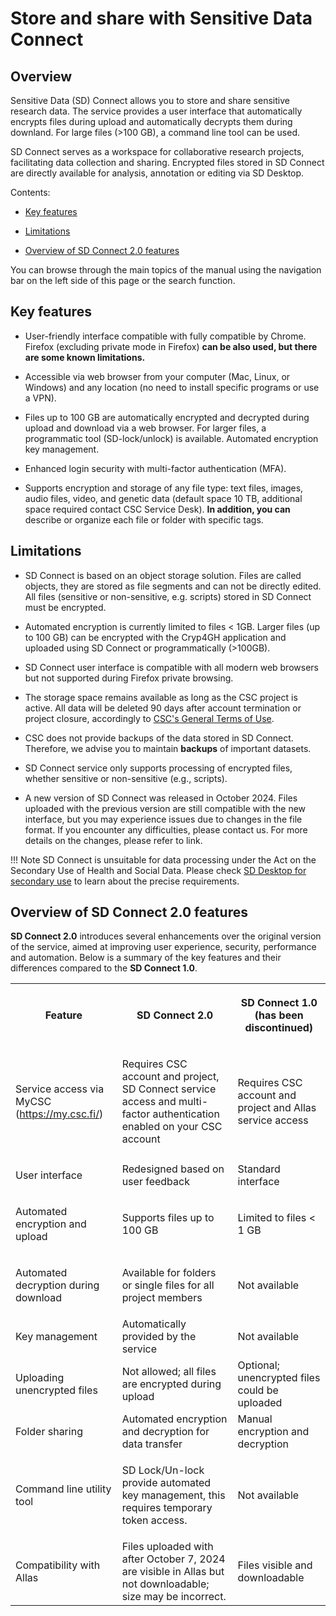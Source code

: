 # Store and share with Sensitive Data Connect

## Overview

Sensitive Data (SD) Connect allows you to store and share sensitive research data. The service provides a user interface that automatically encrypts files during upload and automatically decrypts them during downland. For large files (>100 GB), a command line tool can be used.

SD Connect serves as a workspace for collaborative research projects, facilitating data collection and sharing. Encrypted files stored in SD Connect are directly available for analysis, annotation or editing via SD Desktop.

Contents:

* [Key features](./sd_connect.md#key-features)

* [Limitations](./sd_connect.md#limitations)

* [Overview of SD Connect 2.0 features](./sd_connect.md#overview-of-sd-connect-20-features)

You can browse through the main topics of the manual using the navigation bar on the left side of this page or the search function.


## Key features

* User-friendly interface compatible with fully compatible by Chrome. Firefox (excluding private mode in Firefox) **can be also used, but there are some known limitations.**

* Accessible via web browser from your computer (Mac, Linux, or Windows) and any location (no need to install specific programs or use a VPN).

* Files up to 100 GB are automatically encrypted and decrypted during upload and download via a web browser. For larger files, a programmatic tool (SD-lock/unlock) is available. Automated encryption key management.

* Enhanced login security with multi-factor authentication (MFA).

* Supports encryption and storage of any file type: text files, images, audio files, video, and genetic data (default space 10 TB, additional space required contact CSC Service Desk). **In addition, you can** describe or organize each file or folder with specific tags.


## Limitations

* SD Connect is based on an object storage solution. Files are called objects, they are stored as file segments and can not be directly edited. All files (sensitive or non-sensitive, e.g. scripts) stored in SD Connect must be encrypted. 

* Automated encryption is currently limited to files < 1GB. Larger files (up to 100 GB) can be encrypted with the Cryp4GH application and uploaded using SD Connect or programmatically (>100GB).

* SD Connect user interface is compatible with all modern web browsers but not supported during Firefox private browsing. 

*  The storage space remains available as long as the CSC project is active. All data will be deleted 90 days after account termination or project closure, accordingly to [CSC's General Terms of Use](https://research.csc.fi/general-terms-of-use). 

* CSC does not provide backups of the data stored in SD Connect. Therefore, we advise you to maintain **backups** of important datasets.

* SD Connect service only supports processing of encrypted files, whether sensitive or non-sensitive (e.g., scripts).

* A new version of SD Connect was released in October 2024. Files uploaded with the previous version are still compatible with the new interface, but you may experience issues due to changes in the file format. If you encounter any difficulties, please contact us. For more details on the changes, please refer to link.


!!! Note
    SD Connect is unsuitable for data processing under the Act on the Secondary Use of Health and Social Data. Please check [SD Desktop for secondary use](./sd-desktop-audited.md) to learn about the precise requirements.


## Overview of SD Connect 2.0 features

**SD Connect 2.0** introduces several enhancements over the original version of the service, aimed at improving user experience, security, performance and automation. Below is a summary of the key features and their differences compared to the  **SD Connect 1.0**.

<table>
<tr>
<th>

Feature
</th>
<th>

SD Connect 2.0
</th>
<th>

SD Connect 1.0 (has been discontinued)
</th>
</tr>
<tr>
<td>

Service access via MyCSC (https://my.csc.fi/)
</td>
<td>

Requires CSC account and project, SD Connect service access and multi-factor authentication enabled on your CSC account
</td>
<td>

Requires CSC account and project and Allas service access
</td>
</tr>
<tr>
<td>

User interface
</td>
<td>Redesigned based on user feedback</td>
<td>Standard interface</td>
</tr>
<tr>
<td>

Automated encryption and upload
</td>
<td>

Supports files up to 100 GB
</td>
<td>

Limited to files < 1 GB
</td>
</tr>
<tr>
<td>

Automated decryption during download
</td>
<td>Available for folders or single files for all project members</td>
<td>Not available</td>
</tr>
<tr>
<td>

Key management
</td>
<td>Automatically provided by the service</td>
<td>Not available</td>
</tr>
<tr>
<td>

Uploading unencrypted files
</td>
<td>Not allowed; all files are encrypted during upload</td>
<td>Optional; unencrypted files could be uploaded</td>
</tr>
<tr>
<td>

Folder sharing 
</td>
<td>Automated encryption and decryption for data transfer</td>
<td>Manual encryption and decryption</td>
</tr>
<tr>
<td>

Command line utility tool
</td>
<td>

SD Lock/Un-lock provide automated key management, this requires temporary token access.
</td>
<td>Not available</td>
</tr>
<tr>
<td>

Compatibility with Allas
</td>
<td>Files uploaded with after October 7, 2024 are visible in Allas but not downloadable; size may be incorrect.</td>
<td>Files visible and downloadable</td>
</tr>
</table>
